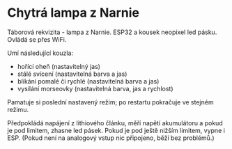 # Chytrá lampa z Narnie 

Táborová rekvizita - lampa z Narnie.
ESP32 a kousek neopixel led pásku.
Ovládá se přes WiFi.

Umí následující kouzla:
* hořící oheň (nastavitelný jas)
* stálé svícení (nastavitelná barva a jas)
* blikání pomalé či rychlé (nastavitelná barva a jas)
* vysílání morseovky (nastavitelná barva, jas a rychlost)

Pamatuje si poslední nastavený režim; po restartu pokračuje ve stejném režimu.

Předpokládá napájení z lithiového článku, měří napětí akumulátoru a pokud je pod limitem, zhasne led pásek. Pokud je pod ještě nižším limitem, vypne i ESP.
(Pokud není na analogový vstup nic připojeno, běží bez problémů.)
